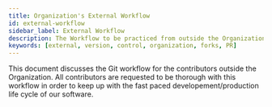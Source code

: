 ```yaml
---
title: Organization's External Workflow
id: external-workflow
sidebar_label: External Workflow
description: The Workflow to be practiced from outside the Organization
keywords: [external, version, control, organization, forks, PR]
---
```


This document discusses the Git workflow for the contributors outside the Organization. All contributors are requested to be thorough with this workflow in order to keep up with the fast paced developement/production life cycle of our software.